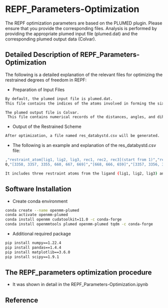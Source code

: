 # REPF_Parameters-Optimization 
The REPF optimization parameters are based on the PLUMED plugin. Please ensure that you provide the corresponding files. Analysis is performed by providing the appropriate plumed input file (plumed.dat) and the corresponding plumed output data (Colvar).

## Detailed Description of REPF_Parameters-Optimization
The following is a detailed explanation of the relevant files for optimizing the restrained degrees of freedom in REPF:

- Preparation of Input Files
```sh
By default, the plumed input file is plumed.dat.
This file contains the indices of the atoms involved in forming the six restrained degrees of freedom for the system, including one distance, two angles, and three dihedral angles.

The plumed output file is Colvar.
 This file contains numerical records of the distances, angles, and dihedral parameters of the restraint atoms.
```
- Output of the Restrained Scheme
```sh
After optimization, a file named res_databystd.csv will be generated.
```
- The following is an example and explanation of the res_databystd.csv file:
```sh
,"restraint_atom[lig1, lig2, lig3, rec1, rec2, rec3](start from 1)","rec_atoms[rec3, rec2, rec1](start from 0)","lig_atoms[lig1, lig2, lig3](start from 0)",distance between lig1 and rec1(unit: Angstrom),angle between lig1 rec1 and rec2(unit:radian),angle between lig2 lig1 and rec1(unit:radian),dihedral between lig1 rec1 rec2 and rec3(unit:radian),dihedral between lig2 lig1 rec1 and rec2(unit:radian),dihedral between lig3 lig2 lig1 and rec1(unit:radian),cal_ene(unit:kcal/mol),cost function value
0,"[3358, 3357, 3355, 660, 667, 669]","[668, 666, 659]","[3357, 3356, 3354]",5.797172466666666,1.9593565942666669,0.9378565543999999,-2.219771983066668,2.8428033988810277,0.5921863020000004,0.3583226812216338,0.014669222749200333

It includes three restraint atoms from the ligand (lig1, lig2, lig3) and three restraint atoms from the complex system (rec3, rec2, rec1), as well as the values of the six restrained degrees of freedom.
```
## Software Installation 
- Create conda environment
```sh 
conda create --name openmm-plumed
conda activate openmm-plumed
conda install openmm cudatoolkit=11.0 -c conda-forge
conda install openmmtools plumed openmm-plumed tqdm -c conda-forge
```
- Additional required package
```sh 
pip install numpy==1.22.4
pip install pandas==1.4.4
pip install matplotlib==3.6.0
pip install scipy==1.9.1
```
## The REPF_parameters optimization procedure
- It was shown in detail in the REPF_Parameters-Optimization.ipynb
## Reference
